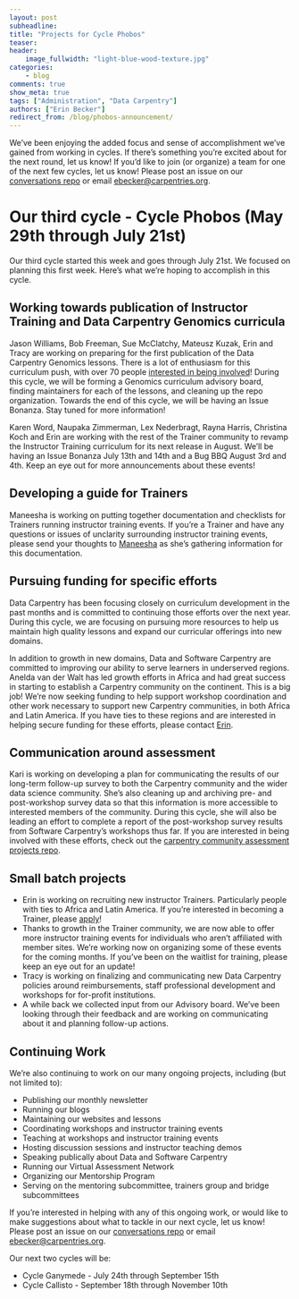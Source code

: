 ```yaml
---
layout: post
subheadline:
title: "Projects for Cycle Phobos"
teaser:
header:
    image_fullwidth: "light-blue-wood-texture.jpg"
categories:
    - blog
comments: true
show_meta: true
tags: ["Administration", "Data Carpentry"]
authors: ["Erin Becker"]
redirect_from: /blog/phobos-announcement/
---
```


We’ve been enjoying the added focus and sense of accomplishment we’ve gained from working in cycles. If there’s
something you’re excited about for the next round, let us know! If you’d like to join (or organize) a team for
one of the next few cycles, let us know! Please post an issue on our
[conversations repo](https://github.com/carpentries/conversations/issues) or email [ebecker@carpentries.org](mailto:ebecker@carpentries.org).

# Our third cycle - Cycle Phobos (May 29th through July 21st)  
Our third cycle started this week and goes through July 21st. We focused on planning this first week. Here’s what
we’re hoping to accomplish in this cycle.

## Working towards publication of Instructor Training and Data Carpentry Genomics curricula  
Jason Williams, Bob Freeman, Sue McClatchy, Mateusz Kuzak, Erin and Tracy are working on preparing for the first
publication of the Data Carpentry Genomics lessons. There is a lot of enthusiasm for this curriculum push, with
over 70 people [interested in being involved](https://docs.google.com/forms/d/e/1FAIpQLSfm4aMOdVt0kDLGzEaAAyhsjoOBcjL8s7TUnXxw-apvxemhmg/viewform?c=0&w=1)! During this cycle, we will be
forming a Genomics curriculum advisory board, finding maintainers for each of the lessons, and cleaning up the
repo organization. Towards the end of this cycle, we will be having an Issue Bonanza. Stay tuned for more
information!  

Karen Word, Naupaka Zimmerman, Lex Nederbragt, Rayna Harris, Christina Koch and Erin are working with the rest of
the Trainer community to revamp the Instructor Training curriculum for its next release in August. We’ll be
having an Issue Bonanza July 13th and 14th and a Bug BBQ August 3rd and 4th. Keep an eye out for more
announcements about these events!  

## Developing a guide for Trainers  
Maneesha is working on putting together documentation and checklists for Trainers running instructor training
events. If you’re a Trainer and have any questions or issues of unclarity surrounding instructor training events,
please send your thoughts to  [Maneesha](mailto:maneesha@carpentries.org) as she’s gathering information for this
documentation.  

## Pursuing funding for specific efforts  
Data Carpentry has been focusing closely on curriculum development in the past months and is committed to
continuing those efforts over the next year. During this cycle, we are focusing on pursuing more resources to
help us maintain high quality lessons and expand our curricular offerings into new domains.

In addition to growth in new domains, Data and Software Carpentry are committed to improving our ability to serve
learners in underserved regions. Anelda van der Walt has led growth efforts in Africa and had great success in
starting to establish a Carpentry community on the continent. This is a big job! We’re now seeking funding to
help support workshop coordination and other work necessary to support new Carpentry communities, in both Africa
and Latin America. If you have ties to these regions and are interested in helping secure funding for these
efforts, please contact [Erin](mailto:ebecker@carpentries.org).

## Communication around assessment  
Kari is working on developing a plan for communicating the results of our long-term follow-up survey to both the
Carpentry community and the wider data science community. She’s also cleaning up and archiving pre- and
post-workshop survey data so that this information is more accessible to interested members of the community.
During this cycle, she will also be leading an effort to complete a report of the  post-workshop survey results
from Software Carpentry’s workshops thus far.  If you are interested in being involved with these efforts, check
out the [carpentry community assessment projects repo](https://github.com/kariljordan/carpentry-community-assessment-projects).  

## Small batch projects  
- Erin is working on recruiting new instructor Trainers. Particularly people with ties to Africa and Latin America. If you’re interested in becoming a Trainer, please [apply](https://docs.google.com/forms/d/e/1FAIpQLSchAJhZiLSVmqSab1QxG1H30tCAHg_BcUwfctnJpzIhOVo1Bg/viewform?c=0&w=1)!   
- Thanks to growth in the Trainer community, we are now able to offer more instructor training events for
individuals who aren’t affiliated with member sites. We’re working now on organizing some of these events for
the coming months. If you’ve been on the waitlist for training, please keep an eye out for an update!  
- Tracy is working on finalizing and communicating new Data Carpentry policies around reimbursements, staff
professional development and workshops for for-profit institutions.    
- A while back we collected input from our Advisory board. We’ve been looking through their feedback and are
working on communicating about it and planning follow-up actions.  

## Continuing Work  
We’re also continuing to work on our many ongoing projects, including (but not limited to):
- Publishing our monthly newsletter  
- Running our blogs  
- Maintaining our websites and lessons  
- Coordinating workshops and instructor training events  
- Teaching at workshops and instructor training events  
- Hosting discussion sessions and instructor teaching demos  
- Speaking publically about Data and Software Carpentry  
- Running our Virtual Assessment Network  
- Organizing our Mentorship Program  
- Serving on the mentoring subcommittee, trainers group and bridge subcommittees  

If you’re interested in helping with any of this ongoing work, or would like to make suggestions about what to tackle in our next cycle, let us know! Please post an issue on our [conversations repo](https://github.com/carpentries/conversations/issues) or email [ebecker@carpentries.org](mailto:ebecker@carpentries.org).

Our next two cycles will be:  
- Cycle Ganymede - July 24th through September 15th  
- Cycle Callisto - September 18th through November 10th  
